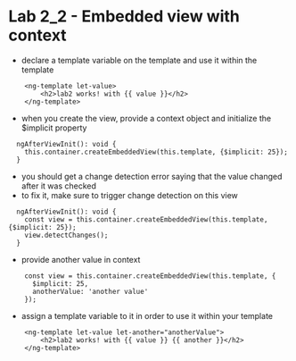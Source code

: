 # Lab 2_2 - Embedded view with context

- declare a template variable on the template and use it within the template

```
    <ng-template let-value>
        <h2>lab2 works! with {{ value }}</h2>
    </ng-template>
```

- when you create the view, provide a context object and initialize the $implicit property

```
  ngAfterViewInit(): void {
    this.container.createEmbeddedView(this.template, {$implicit: 25});
  }
```

- you should get a change detection error saying that the value changed after it was checked
- to fix it, make sure to trigger change detection on this view

```
  ngAfterViewInit(): void {
    const view = this.container.createEmbeddedView(this.template, {$implicit: 25});
    view.detectChanges();
  }
```

- provide another value in context

```
    const view = this.container.createEmbeddedView(this.template, {
      $implicit: 25,
      anotherValue: 'another value'
    });
```

- assign a template variable to it in order to use it within your template

```
    <ng-template let-value let-another="anotherValue">
        <h2>lab2 works! with {{ value }} {{ another }}</h2>
    </ng-template>
``` 
